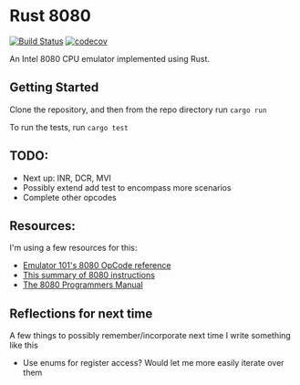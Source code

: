 # Rust 8080 

[![Build Status](https://travis-ci.org/Tom-Goring/Rust-8080.svg?branch=master)](https://travis-ci.org/Tom-Goring/Rust-8080) 
[![codecov](https://codecov.io/gh/Tom-Goring/Rust-8080/branch/master/graph/badge.svg)](https://codecov.io/gh/Tom-Goring/Rust-8080)


An Intel 8080 CPU emulator implemented using Rust. 

## Getting Started

Clone the repository, and then from the repo directory run ```cargo run```

To run the tests, run ```cargo test```

## TODO: 
- Next up: INR, DCR, MVI
- Possibly extend add test to encompass more scenarios
- Complete other opcodes

## Resources:

I'm using a few resources for this:
- [Emulator 101's 8080 OpCode reference](http://www.emulator101.com/reference/8080-by-opcode.html)
- [This summary of 8080 instructions](http://textfiles.com/programming/8080.op)
- [The 8080 Programmers Manual](https://altairclone.com/downloads/manuals/8080%20Programmers%20Manual.pdf)

## Reflections for next time

A few things to possibly remember/incorporate next time I write something like this
- Use enums for register access? Would let me more easily iterate over them